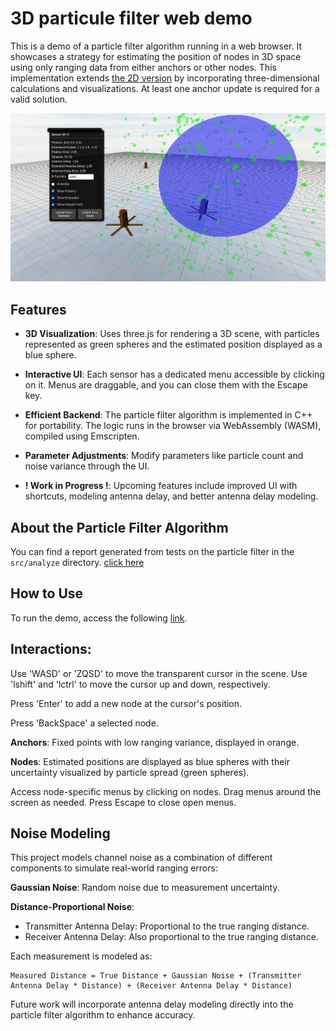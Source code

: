 # 3D particule filter web demo

This is a demo of a particle filter algorithm running in a web browser. It showcases a strategy for estimating the position of nodes in 3D space using only ranging data from either anchors or other nodes. This implementation extends [the 2D version](https://github.com/COLVERTYETY/ParticuleFilterWeb) by incorporating three-dimensional calculations and visualizations. At least one anchor update is required for a valid solution.

![image](assets/exlain.png)

## Features

- **3D Visualization**: Uses three.js for rendering a 3D scene, with particles represented as green spheres and the estimated position displayed as a blue sphere.

- **Interactive UI**: Each sensor has a dedicated menu accessible by clicking on it. Menus are draggable, and you can close them with the Escape key.

- **Efficient Backend**: The particle filter algorithm is implemented in C++ for portability. The logic runs in the browser via WebAssembly (WASM), compiled using Emscripten.

- **Parameter Adjustments**: Modify parameters like particle count and noise variance through the UI.

- **! Work in Progress !**: Upcoming features include improved UI with shortcuts, modeling antenna delay, and better antenna delay modeling.

## About the Particle Filter Algorithm

You can find a report generated from tests on the particle filter in the `src/analyze` directory. [click here](src/analyze/README.md)

## How to Use
To run the demo, access the following [link](https://colvertyety.github.io/PArticuleFilter3DWeb/).

## Interactions:

Use 'WASD' or 'ZQSD' to move the transparent cursor in the scene.
Use 'lshift' and 'lctrl' to move the cursor up and down, respectively.

Press 'Enter' to add a new node at the cursor's position.

Press 'BackSpace' a selected node.

**Anchors**: Fixed points with low ranging variance, displayed in orange.

**Nodes**: Estimated positions are displayed as blue spheres with their uncertainty visualized by particle spread (green spheres).

Access node-specific menus by clicking on nodes.
Drag menus around the screen as needed.
Press Escape to close open menus.

## Noise Modeling
This project models channel noise as a combination of different components to simulate real-world ranging errors:

**Gaussian Noise**: Random noise due to measurement uncertainty.

**Distance-Proportional Noise**:
- Transmitter Antenna Delay: Proportional to the true ranging distance.
- Receiver Antenna Delay: Also proportional to the true ranging distance.

Each measurement is modeled as:

    Measured Distance = True Distance + Gaussian Noise + (Transmitter Antenna Delay * Distance) + (Receiver Antenna Delay * Distance)

Future work will incorporate antenna delay modeling directly into the particle filter algorithm to enhance accuracy.